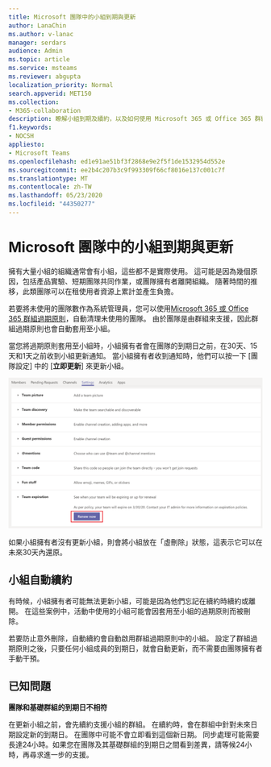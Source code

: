 ```yaml
---
title: Microsoft 團隊中的小組到期與更新
author: LanaChin
ms.author: v-lanac
manager: serdars
audience: Admin
ms.topic: article
ms.service: msteams
ms.reviewer: abgupta
localization_priority: Normal
search.appverid: MET150
ms.collection:
- M365-collaboration
description: 瞭解小組到期及續約，以及如何使用 Microsoft 365 或 Office 365 群組過期原則，自動清理 Microsoft 團隊中未使用的小組。
f1.keywords:
- NOCSH
appliesto:
- Microsoft Teams
ms.openlocfilehash: ed1e91ae51bf3f2868e9e2f5f1de1532954d552e
ms.sourcegitcommit: ee2b4c207b3c9f993309f66cf8016e137c001c7f
ms.translationtype: MT
ms.contentlocale: zh-TW
ms.lasthandoff: 05/23/2020
ms.locfileid: "44350277"
---
```

# <a name="team-expiration-and-renewal-in-microsoft-teams"></a>Microsoft 團隊中的小組到期與更新

擁有大量小組的組織通常會有小組，這些都不是實際使用。 這可能是因為幾個原因，包括產品實驗、短期團隊共同作業，或團隊擁有者離開組織。 隨著時間的推移，此類團隊可以在租使用者資源上累計並產生負擔。  

若要將未使用的團隊數作為系統管理員，您可以使用[Microsoft 365 或 Office 365 群組過期原則](https://docs.microsoft.com/office365/admin/create-groups/office-365-groups-expiration-policy)，自動清理未使用的團隊。 由於團隊是由群組來支援，因此群組過期原則也會自動套用至小組。

當您將過期原則套用至小組時，小組擁有者會在團隊的到期日之前，在30天、15天和1天之前收到小組更新通知。 當小組擁有者收到通知時，他們可以按一下 [團隊設定] 中的 [**立即更新**] 來更新小組。

![[立即更新] 按鈕的螢幕擷取畫面，用來更新小組設定中的小組](media/team-expiration.png "[立即更新] 按鈕的螢幕擷取畫面，用來更新小組設定中的小組")

如果小組擁有者沒有更新小組，則會將小組放在「虛刪除」狀態，這表示它可以在未來30天內還原。

## <a name="team-auto-renewal"></a>小組自動續約

有時候，小組擁有者可能無法更新小組，可能是因為他們忘記在續約時續約或離開。 在這些案例中，活動中使用的小組可能會因套用至小組的過期原則而被刪除。  

若要防止意外刪除，自動續約會自動啟用群組過期原則中的小組。 設定了群組過期原則之後，只要任何小組成員的到期日，就會自動更新，而不需要由團隊擁有者手動干預。

## <a name="known-issues"></a>已知問題

**團隊和基礎群組的到期日不相符**

在更新小組之前，會先續約支援小組的群組。 在續約時，會在群組中針對未來日期設定新的到期日。 在團隊中可能不會立即看到這個新日期。 同步處理可能需要長達24小時。如果您在團隊及其基礎群組的到期日之間看到差異，請等候24小時，再尋求進一步的支援。

